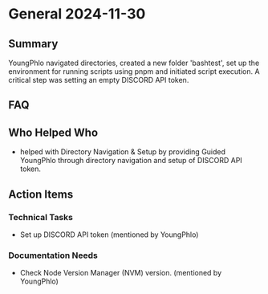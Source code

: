 # General 2024-11-30

## Summary

YoungPhlo navigated directories, created a new folder 'bashtest', set up the environment for running scripts using pnpm and initiated script execution. A critical step was setting an empty DISCORD API token.

## FAQ

## Who Helped Who

- helped with Directory Navigation & Setup by providing Guided YoungPhlo through directory navigation and setup of
  DISCORD API token.

## Action Items

### Technical Tasks

- Set up DISCORD API token (mentioned by YoungPhlo)

### Documentation Needs

- Check Node Version Manager (NVM) version. (mentioned by YoungPhlo)
